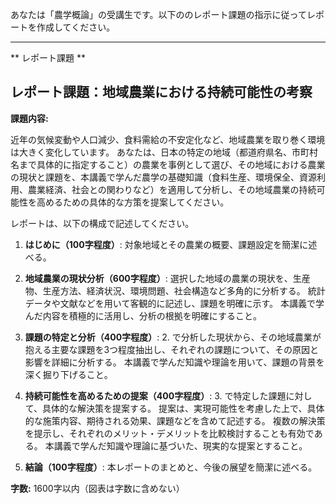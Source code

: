あなたは「農学概論」の受講生です。以下ののレポート課題の指示に従ってレポートを作成してください。

---------------------------------------
** レポート課題 **

## レポート課題：地域農業における持続可能性の考察

**課題内容:**

近年の気候変動や人口減少、食料需給の不安定化など、地域農業を取り巻く環境は大きく変化しています。  あなたは、日本の特定の地域（都道府県名、市町村名まで具体的に指定すること）の農業を事例として選び、その地域における農業の現状と課題を、本講義で学んだ農学の基礎知識（食料生産、環境保全、資源利用、農業経済、社会との関わりなど）を適用して分析し、その地域農業の持続可能性を高めるための具体的な方策を提案してください。

レポートは、以下の構成で記述してください。

1. **はじめに（100字程度）**:  対象地域とその農業の概要、課題設定を簡潔に述べる。

2. **地域農業の現状分析（600字程度）**:  選択した地域の農業の現状を、生産物、生産方法、経済状況、環境問題、社会構造など多角的に分析する。  統計データや文献などを用いて客観的に記述し、課題を明確に示す。  本講義で学んだ内容を積極的に活用し、分析の根拠を明確にすること。

3. **課題の特定と分析（400字程度）**:  2. で分析した現状から、その地域農業が抱える主要な課題を3つ程度抽出し、それぞれの課題について、その原因と影響を詳細に分析する。  本講義で学んだ知識や理論を用いて、課題の背景を深く掘り下げること。

4. **持続可能性を高めるための提案（400字程度）**:  3. で特定した課題に対して、具体的な解決策を提案する。  提案は、実現可能性を考慮した上で、具体的な施策内容、期待される効果、課題などを含めて記述する。  複数の解決策を提示し、それぞれのメリット・デメリットを比較検討することも有効である。  本講義で学んだ知識や理論に基づいた、現実的な提案とすること。

5. **結論（100字程度）**:  本レポートのまとめと、今後の展望を簡潔に述べる。


**字数:** 1600字以内（図表は字数に含めない）

